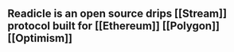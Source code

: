 ## Readicle is an open source drips [[Stream]] protocol built for [[Ethereum]] [[Polygon]] [[Optimism]]
